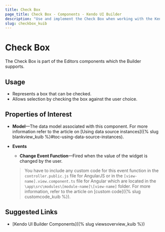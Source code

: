 ```yaml
---
title: Check Box
page_title: Check Box - Components - Kendo UI Builder
description: "Use and implement the Check Box when working with the Kendo UI Builder tool for creating and managing Angular and AngularJS-based web applications."
slug: checkbox_kuib
---
```


# Check Box

The Check Box is part of the Editors components which the Builder supports.

## Usage

* Represents a box that can be checked.
* Allows selection by checking the box against the user choice.

## Properties of Interest

* **Model**&mdash;The data model associated with this component. For more information refer to the article on [Using data source instances]({% slug blankview_kuib %}#toc-using-data-source-instances).
* **Events**
    * **Change Event Function**&mdash;Fired when the value of the widget is changed by the user.

    > You have to include any custom code for this event function in the `controller.public.js` file for AngularJS or in the `[view-name].view.component.ts` file for Angular which are located in the `\app\src\modules\[module-name]\[view-name]` folder. For more information, refer to the article on [custom code]({% slug customcode_kuib %}).

## Suggested Links

* [Kendo UI Builder Components]({% slug viewsoverview_kuib %})
